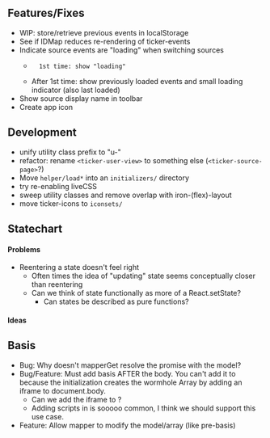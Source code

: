 ## Features/Fixes

- WIP: store/retrieve previous events in localStorage
- See if IDMap reduces re-rendering of ticker-events
- Indicate source events are "loading" when switching sources
  -       1st time: show "loading"
  - After 1st time: show previously loaded events and small loading indicator (also last loaded)
- Show source display name in toolbar
- Create app icon

## Development

- unify utility class prefix to "u-"
- refactor: rename `<ticker-user-view>` to something else (`<ticker-source-page>`?)
- Move `helper/load*` into an `initializers/` directory
- try re-enabling liveCSS
- sweep utility classes and remove overlap with iron-(flex)-layout
- move ticker-icons to `iconsets/`

## Statechart

#### Problems

- Reentering a state doesn't feel right
  - Often times the idea of "updating" state seems conceptually closer than reentering
  - Can we think of state functionally as more of a React.setState?
    - Can states be described as pure functions?

####

#### Ideas

## Basis

- Bug: Why doesn't mapperGet resolve the promise with the model?
- Bug/Feature: Must add basis AFTER the body.  You can't add it to <head> because
  the initialization creates the wormhole Array by adding an iframe to document.body.
  - Can we add the iframe to <head>?
  - Adding scripts in <head> is sooooo common, I think we should support this use
    case.
- Feature: Allow mapper to modify the model/array (like pre-basis)
